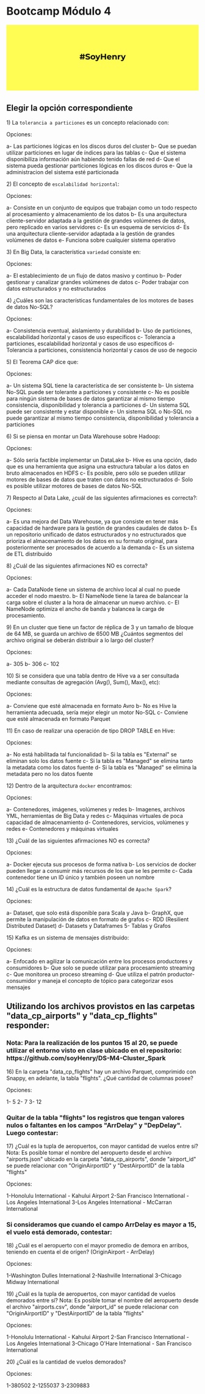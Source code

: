 <h1>Bootcamp Módulo 4</h1>
<p><img alt="henry" src="henry.jpeg" /> </p>
<h2>Elegir la opción correspondiente</h2>
<p> 1) La <code>tolerancia a particiones</code> es un concepto relacionado con: </p>
<p>Opciones: </p>
<p>a- Las particiones lógicas en los discos duros del cluster 
b- Que se puedan utilizar particiones en lugar de índices para las tablas 
c- Que el sistema disponibiliza información aún habiendo tenido fallas de red
d- Que el sistema pueda gestionar particiones lógicas en los discos duros
e- Que la administracion del sistema esté particionada </p>
<p>2) El concepto de <code>escalabilidad horizontal</code>: </p>
<p>Opciones: </p>
<p>a- Consiste en un conjunto de equipos que trabajan como un todo respecto al procesamiento y almacenamiento de los datos
b- Es una arquitectura cliente-servidor adaptada a la gestión de grandes volúmenes de datos, pero replicado en varios servidores
c- Es un esquema de servicios
d- Es una arquitectura cliente-servidor adaptada a la gestión de grandes volúmenes de datos
e- Funciona sobre cualquier sistema operativo </p>
<p>3) En Big Data, la característica <code>variedad</code> consiste en: </p>
<p>Opciones: </p>
<p>a- El establecimiento de un flujo de datos masivo y continuo
b- Poder gestionar y canalizar grandes volúmenes de datos
c- Poder trabajar con datos estructurados y no estructurados </p>
<p>4) ¿Cuáles son las características fundamentales de los motores de bases de datos No-SQL? </p>
<p>Opciones: </p>
<p>a- Consistencia eventual, aislamiento y durabilidad
b- Uso de particiones, escalabilidad horizontal y casos de uso específicos
c- Tolerancia a particiones, escalabilidad horizontal y casos de uso específicos
d- Tolerancia a particiones, consistencia horizontal y casos de uso de negocio </p>
<p>5) El Teorema CAP dice que: </p>
<p>Opciones: </p>
<p>a- Un sistema SQL tiene la característica de ser consistente
b- Un sistema No-SQL puede ser tolerante a particiones y consistente
c- No es posible para ningún sistema de bases de datos garantizar al mismo tiempo consistencia, disponibilidad y tolerancia a particiones 
d- Un sistema SQL puede ser consistente y estar disponible
e- Un sistema SQL o No-SQL no puede garantizar al mismo tiempo consistencia, disponibilidad y tolerancia a particiones </p>
<p>6) Si se piensa en montar un Data Warehouse sobre Hadoop: </p>
<p>Opciones: </p>
<p>a- Sólo sería factible implementar un DataLake
b- Hive es una opción, dado que es una herramienta que asigna una estructura tabular a los datos en bruto almacenados en HDFS
c- Es posible, pero sólo se pueden utilizar motores de bases de datos que traten con datos no estructurados
d- Solo es posible utilizar motores de bases de datos No-SQL </p>
<p>7) Respecto al Data Lake, ¿cuál de las siguientes afirmaciones es correcta?: </p>
<p>Opciones: </p>
<p>a- Es una mejora del Data Warehouse, ya que consiste en tener más capacidad de hardware para la gestión de grandes caudales de datos
b- Es un repositorio unificado de datos estructurados y no estructurados que prioriza el almacenamiento de los datos en su formato original, para posteriormente ser procesados de acuerdo a la demanda
c- Es un sistema de ETL distribuido </p>
<p>8) ¿Cuál de las siguientes afirmaciones NO es correcta? </p>
<p>Opciones: </p>
<p>a- Cada DataNode tiene un sistema de archivo local al cual no puede acceder el nodo maestro.
b- El NameNode tiene la tarea de balancear la carga sobre el cluster a la hora de almacenar un nuevo archivo.
c- El NameNode optimiza el ancho de banda y balancea la carga de procesamiento. </p>
<p>9) En un cluster que tiene un factor de réplica de 3 y un tamaño de bloque de 64 MB, se guarda un archivo de 6500 MB ¿Cuántos segmentos del archivo original se deberán distribuir a lo largo del cluster? </p>
<p>Opciones: </p>
<p>a- 305
b- 306
c- 102 </p>
<p>10) Si se considera que una tabla dentro de Hive va a ser consultada mediante consultas de agregación (Avg(), Sum(), Max(), etc): </p>
<p>Opciones: </p>
<p>a- Conviene que esté almacenada en formato Avro
b- No es Hive la herramienta adecuada, sería mejor elegir un motor No-SQL
c- Conviene que esté almacenada en formato Parquet </p>
<p>11) En caso de realizar una operación de tipo DROP TABLE en Hive: </p>
<p>Opciones: </p>
<p>a- No está habilitada tal funcionalidad
b- Si la tabla es "External" se eliminan solo los datos fuente
c- Si la tabla es "Managed" se elimina tanto la metadata como los datos fuente
d- Si la tabla es "Managed" se elimina la metadata pero no los datos fuente </p>
<p>12) Dentro de la arquitectura <code>docker</code> encontramos: </p>
<p>Opciones: </p>
<p>a- Contenedores, imágenes, volúmenes y redes
b- Imagenes, archivos YML, herramientas de Big Data y redes
c- Máquinas virtuales de poca capacidad de almacenamiento
d- Contenedores, servicios, volúmenes y redes
e- Contenedores y máquinas virtuales </p>
<p>13) ¿Cuál de las siguientes afirmaciones NO es correcta? </p>
<p>Opciones: </p>
<p>a- Docker ejecuta sus procesos de forma nativa
b- Los servicios de docker pueden llegar a consumir más recursos de los que se les permite
c- Cada contenedor tiene un ID único y también poseen un nombre </p>
<p>14) ¿Cuál es la estructura de datos fundamental de <code>Apache Spark</code>? </p>
<p>Opciones: </p>
<p>a- Dataset, que solo está disponible para Scala y Java
b- GraphX, que permite la manipulación de datos en formato de grafos
c- RDD (Resilient Distributed Dataset)
d- Datasets y Dataframes
5- Tablas y Grafos </p>
<p>15) Kafka es un sistema de mensajes distribuido: </p>
<p>Opciones: </p>
<p>a- Enfocado en agilizar la comunicación entre los procesos productores y consumidores
b- Que solo se puede utilizar para procesamiento streaming
c- Que monitorea un proceso streaming
d- Que utiliza el patrón productor-consumidor y maneja el concepto de tópico para categorizar esos mensajes </p>
<h2>Utilizando los archivos provistos en las carpetas "data_cp_airports" y "data_cp_flights" responder:</h2>
<h3>Nota: Para la realización de los puntos 15 al 20, se puede utilizar el entorno visto en clase ubicado en el repositorio: https://github.com/soyHenry/DS-M4-Cluster_Spark</h3>
<p>16) En la carpeta "data_cp_flights" hay un archivo Parquet, comprimido con Snappy, en adelante, la tabla "flights". ¿Qué cantidad de columnas posee? </p>
<p>Opciones: </p>
<p>1- 5
2- 7
3- 12 </p>
<h3>Quitar de la tabla "flights" los registros que tengan valores nulos o faltantes en los campos "ArrDelay" y "DepDelay". Luego contestar:</h3>
<p>17) ¿Cuál es la tupla de aeropuertos, con mayor cantidad de vuelos entre sí? Nota: Es posible tomar el nombre del aeropuerto desde el archivo "airports.json" ubicado en la carpeta "data_cp_airports", donde "airport_id" se puede relacionar con "OriginAirportID" y "DestAirportID" de la tabla "flights" </p>
<p>Opciones: </p>
<p>1-Honolulu International - Kahului Airport
2-San Francisco International - Los Angeles International
3-Los Angeles International - McCarran International </p>
<h3>Si consideramos que cuando el campo ArrDelay es mayor a 15, el vuelo está demorado, contestar:</h3>
<p>18) ¿Cuál es el aeropuerto con el mayor promedio de demora en arribos, teniendo en cuenta el de orígen? (OriginAirport - ArrDelay) </p>
<p>Opciones: </p>
<p>1-Washington Dulles International
2-Nashville International
3-Chicago Midway International </p>
<p>19) ¿Cuál es la tupla de aeropuertos, con mayor cantidad de vuelos demorados entre sí? Nota: Es posible tomar el nombre del aeropuerto desde el archivo "airports.csv", donde "airport_id" se puede relacionar con "OriginAirportID" y "DestAirportID" de la tabla "flights" </p>
<p>Opciones: </p>
<p>1-Honolulu International - Kahului Airport
2-San Francisco International - Los Angeles International
3-Chicago O'Hare International - San Francisco International </p>
<p>20) ¿Cuál es la cantidad de vuelos demorados? </p>
<p>Opciones: </p>
<p>1-380502
2-1255037
3-2309883 </p>
